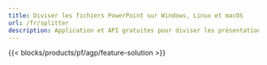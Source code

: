 ```yaml
---
title: Diviser les fichiers PowerPoint sur Windows, Linux et macOS
url: /fr/splitter
description: Application et API gratuites pour diviser les présentations PPT, PPTX et ODP
---
```


{{< blocks/products/pf/agp/feature-solution >}} 
